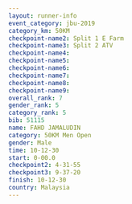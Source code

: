 ```yaml
---
layout: runner-info 
event_category: jbu-2019 
category_km: 50KM 
checkpoint-name2: Split 1 E Farm 
checkpoint-name3: Split 2 ATV 
checkpoint-name4: 
checkpoint-name5: 
checkpoint-name6: 
checkpoint-name7: 
checkpoint-name8: 
checkpoint-name9: 
overall_rank: 7
gender_rank: 5
category_rank: 5
bib: 51115
name: FAHD JAMALUDIN
category: 50KM Men Open
gender: Male
time: 10-12-30
start: 0-00.0
checkpoint2: 4-31-55
checkpoint3: 9-37-20
finish: 10-12-30
country: Malaysia
---
```

